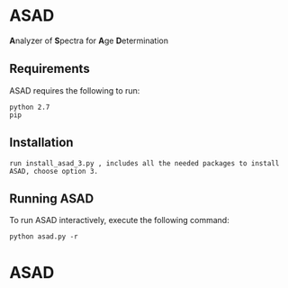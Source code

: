 # ASAD
**A**nalyzer of **S**pectra for **A**ge **D**etermination

## Requirements

ASAD requires the following to run:

```
python 2.7
pip
```

## Installation

```
run install_asad_3.py , includes all the needed packages to install ASAD, choose option 3.
```

## Running ASAD

To run ASAD interactively, execute the following command:

```
python asad.py -r
```
# ASAD

